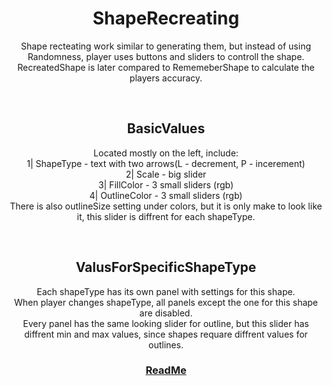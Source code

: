 <h1 align="center">ShapeRecreating</h1>
<p align="center">
Shape recteating work similar to generating them, but instead of using Randomness, player uses buttons and sliders to controll the shape.<br>
  RecreatedShape is later compared to RememeberShape to calculate the players accuracy.
</p>


<br>
<h2 align="center">BasicValues</h2>
<p align="center">
Located mostly on the left, include:<br>
1| ShapeType - text with two arrows(L - decrement, P - incerement)<br>
2| Scale - big slider<br>
3| FillColor - 3 small sliders (rgb)<br> 
4| OutlineColor - 3 small sliders (rgb)<br> 
There is also outlineSize setting under colors, but it is only make to look like it, this slider is diffrent for each shapeType.
</p>


<br>
<h2 align="center">ValusForSpecificShapeType</h2>
<p align="center">
Each shapeType has its own panel with settings for this shape.<br>
  When player changes shapeType, all panels except the one for this shape are disabled.<br>
Every panel has the same looking slider for outline, but this slider has diffrent min and max values, since shapes requare diffrent values for outlines.
</p>




<h3 align="center">
  <a href="README.md">ReadMe</a>
</h3>
